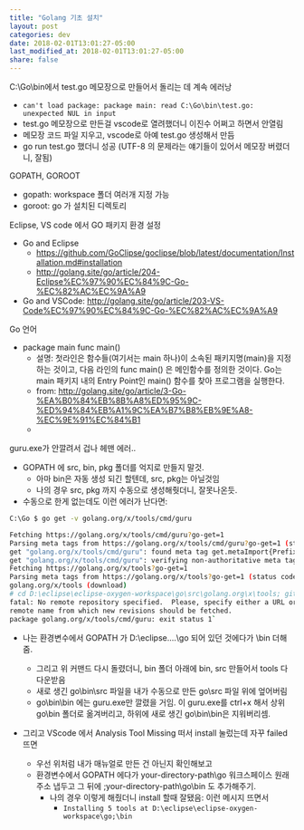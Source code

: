 ```yaml
---
title: "Golang 기초 설치"
layout: post
categories: dev
date: 2018-02-01T13:01:27-05:00
last_modified_at: 2018-02-01T13:01:27-05:00
share: false
---
```


C:\Go\bin에서 test.go 메모장으로 만들어서 돌리는 데 계속 에러낭
- `can't load package: package main: read C:\Go\bin\test.go: unexpected NUL in input`
- test.go 메모장으로 만든걸 vscode로 열려했더니 이진수 어쩌고 하면서 안열림
- 메모장 코드 파일 지우고, vscode로 아예 test.go 생성해서 만듬
- go run test.go 했더니 성공 (UTF-8 의 문제라는 얘기들이 있어서 메모장 버렸더니, 잘됨)

GOPATH, GOROOT
- gopath: workspace 폴더 여러개 지정 가능
- goroot: go 가 설치된 디렉토리

Eclipse, VS code 에서 GO 패키지 환경 설정
- Go and Eclipse
    - https://github.com/GoClipse/goclipse/blob/latest/documentation/Installation.md#installation
    - http://golang.site/go/article/204-Eclipse%EC%97%90%EC%84%9C-Go-%EC%82%AC%EC%9A%A9
- Go and VSCode: http://golang.site/go/article/203-VS-Code%EC%97%90%EC%84%9C-Go-%EC%82%AC%EC%9A%A9

Go 언어
- package main func main()
    - 설명: 첫라인은 함수들(여기서는 main 하나)이 소속된 패키지명(main)을 지정하는 것이고, 다음 라인의 func main() 은 메인함수를 정의한 것이다. Go는 main 패키지 내의 Entry Point인 main() 함수를 찾아 프로그램을 실행한다. 
    - from: http://golang.site/go/article/3-Go-%EA%B0%84%EB%8B%A8%ED%95%9C-%ED%94%84%EB%A1%9C%EA%B7%B8%EB%9E%A8-%EC%9E%91%EC%84%B1
    - 

guru.exe가 안깔려서 겁나 헤맨 에러..
- GOPATH 에 src, bin, pkg 폴더를 억지로 만들지 말것.
    - 아마 bin은 자동 생성 되긴 할텐데, src, pkg는 아닐것임
    - 나의 경우 src, pkg 까지 수동으로 생성해줫더니, 잘못나온듯.
- 수동으로 한게 없는데도 이런 에러가 난다면: 
 ```bash
C:\Go $ go get -v golang.org/x/tools/cmd/guru

Fetching https://golang.org/x/tools/cmd/guru?go-get=1
Parsing meta tags from https://golang.org/x/tools/cmd/guru?go-get=1 (status code 200)
get "golang.org/x/tools/cmd/guru": found meta tag get.metaImport{Prefix:"golang.org/x/tools", VCS:"git", RepoRoot:"https://go.googlesource.com/tools"} at https://golang.org/x/tools/cmd/guru?go-get=1
get "golang.org/x/tools/cmd/guru": verifying non-authoritative meta tag
Fetching https://golang.org/x/tools?go-get=1
Parsing meta tags from https://golang.org/x/tools?go-get=1 (status code 200)
golang.org/x/tools (download)
# cd D:\eclipse\eclipse-oxygen-workspace\go\src\golang.org\x\tools; git pull --ff-only
fatal: No remote repository specified.  Please, specify either a URL or a
remote name from which new revisions should be fetched.
package golang.org/x/tools/cmd/guru: exit status 1`
```
- 나는 환경변수에서 GOPATH 가 D:\eclipse\....\go 되어 있던 것에다가 \bin 더해줌.
    - 그리고 위 커맨드 다시 돌렸더니, bin 폴더 아래에 bin, src 만들어서 tools 다 다운받음
    - 새로 생긴 go\bin\src 파일을 내가 수동으로 만든 go\src 파일 위에 엎어버림
    - go\bin\bin 에는 guru.exe만 깔렸을 거임. 이 guru.exe를 ctrl+x 해서 상위 go\bin 폴더로 옮겨버리고, 하위에 새로 생긴 go\bin\bin은 지워버리셈.


- 그리고 VScode 에서 Analysis Tool Missing 떠서 install 눌렀는데 자꾸 failed 뜨면
  - 우선 위처럼 내가 매뉴얼로 만든 건 아닌지 확인해보고
  - 환경변수에서 GOPATH 에다가 your-directory-path\go 워크스페이스 원래 주소 냅두고 그 뒤에 ;your-directory-path\go\bin 도 추가해주기.
    - 나의 경우 이렇게 해줬더니 install 할때 잘됐음: 이런 메시지 뜨면서
      - `Installing 5 tools at D:\eclipse\eclipse-oxygen-workspace\go;\bin`
      